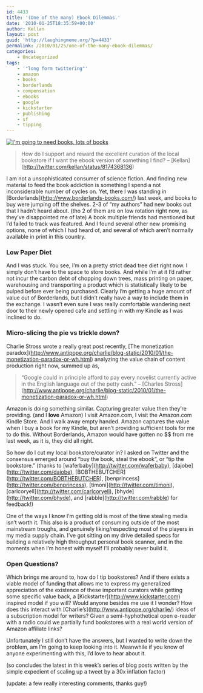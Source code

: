 ```yaml
---
id: 4433
title: '(One of the many) Ebook Dilemmas.'
date: '2010-01-25T18:35:59+00:00'
author: Kellan
layout: post
guid: 'http://laughingmeme.org/?p=4433'
permalink: /2010/01/25/one-of-the-many-ebook-dilemmas/
categories:
    - Uncategorized
tags:
    - '"long form twittering"'
    - amazon
    - books
    - borderlands
    - compensation
    - ebooks
    - google
    - kickstarter
    - publishing
    - sf
    - tipping
---
```


[![I'm going to need books, lots of books](http://farm4.static.flickr.com/3335/3620258947_794ce3ec95.jpg)](http://www.flickr.com/photos/kellan/3620258947/ "I'm going to need books, lots of books by kellan, on Flickr")

> How do I support and reward the excellent curation of the local bookstore if I want the ebook version of something I find? – \[Kellan\](http://twitter.com/kellan/status/8174368136)

I am not a unsophisticated consumer of science fiction. And finding new material to feed the book addiction is something I spend a not inconsiderable number of cycles on. Yet, there I was standing in \[Borderlands\](http://www.borderlands-books.com/) last week, and books to buy were jumping off the shelves. 2-3 of “my authors” had new books out that I hadn’t heard about. (tho 2 of them are on low rotation right now, as they’ve disappointed me of late) A book multiple friends had mentioned but I’d failed to track was featured. And I found several other new promising options, none of which I had heard of, and several of which aren’t normally available in print in this country.

### Low Paper Diet

And I was stuck. You see, I’m on a pretty strict dead tree diet right now. I simply don’t have to the space to store books. And while I’m at it I’d rather not incur the carbon debt of chopping down trees, mass printing on paper, warehousing and transporting a product which is statistically likely to be pulped before ever being purchased. Clearly I’m getting a huge amount of value out of Borderlands, but I didn’t really have a way to include them in the exchange. I wasn’t even sure I was really comfortable wandering next door to their newly opened cafe and settling in with my Kindle as I was inclined to do.

### Micro-slicing the pie vs trickle down?

Charlie Stross wrote a really great post recently, \[The monetization paradox\](http://www.antipope.org/charlie/blog-static/2010/01/the-monetization-paradox-or-wh.html) analyzing the value chain of content production right now, summed up as,

> “Google could in principle afford to pay every novelist currently active in the English language out of the petty cash.” – \[Charles Stross\](http://www.antipope.org/charlie/blog-static/2010/01/the-monetization-paradox-or-wh.html)

Amazon is doing something similar. Capturing greater value then they’re providing. (and I **love** Amazon) I visit Amazon.com, I visit the Amazon.com Kindle Store. And I walk away empty handed. Amazon captures the value when I buy a book for my Kindle, but aren’t providing sufficient tools for me to do this. Without Borderlands, Amazon would have gotten no $$ from me last week, as it is, they did all right.

So how do I cut my local bookstore/curator in? I asked on Twitter and the consensus emerged around “buy the book, steal the ebook”, or “tip the bookstore.” (thanks to \[waferbaby\](http://twitter.com/waferbaby), \[dajobe\](http://twitter.com/dajobe), \[BOBTHEBUTCHER\](http://twitter.com/BOBTHEBUTCHER), \[benprincess\](http://twitter.com/benprincess), \[timoni\](http://twitter.com/timoni), \[carlcoryell\](http://twitter.com/carlcoryell), \[bhyde\](http://twitter.com/bhyde), and \[rabble\](http://twitter.com/rabble) for feedback!)

One of the ways I know I’m getting old is most of the time stealing media isn’t worth it. This also is a product of consuming outside of the most mainstream troughs, and genuinely liking/respecting most of the players in my media supply chain. I’ve got sitting on my drive detailed specs for building a relatively high throughput personal book scanner, and in the moments when I’m honest with myself I’ll probably never build it.

### Open Questions?

Which brings me around to, how do I tip bookstores? And if there exists a viable model of funding that allows me to express my generalized appreciation of the existence of these important curators while getting some specific value back, a \[Kickstarter\](http://www.kickstarter.com) inspired model if you will? Would anyone besides me use it I wonder? How does this interact with \[Charlie’s\](http://www.antipope.org/charlie/) ideas of a subscription model for writers? Given a semi-hyphothetical open e-reader with a radio could we partially fund bookstores with a real world version of Amazon affiliate links?

Unfortunately I still don’t have the answers, but I wanted to write down the problem, am I’m going to keep looking into it. Meanwhile if you know of anyone experimenting with this, I’d love to hear about it.

(so concludes the latest in this week’s series of blog posts written by the simple expedient of scaling up a tweet by a 30x inflation factor)

(update: a few really interesting comments, thanks guy!)